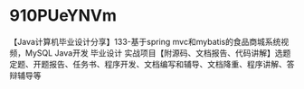 # 910PUeYNVm
【Java计算机毕业设计分享】133-基于spring mvc和mybatis的食品商城系统视频，MySQL Java开发 毕业设计 实战项目【附源码、文档报告、代码讲解】选题定题、开题报告、任务书、程序开发、文档编写和辅导、文档降重、程序讲解、答辩辅导等
